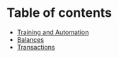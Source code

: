 # Table of contents

* [Training and Automation](README.md)
* [Balances](balances.md)
* [Transactions](transactions.md)
